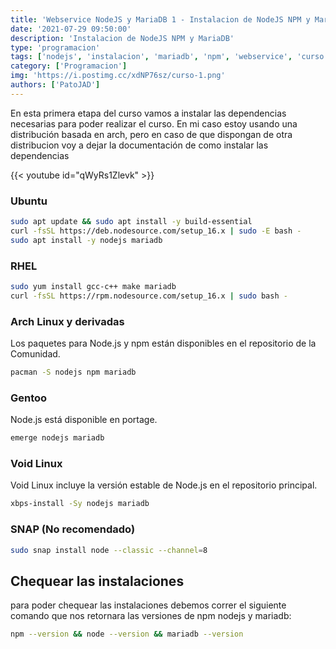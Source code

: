 ```yaml
---
title: 'Webservice NodeJS y MariaDB 1 - Instalacion de NodeJS NPM y MariaDB'
date: '2021-07-29 09:50:00'
description: 'Instalacion de NodeJS NPM y MariaDB'
type: 'programacion'
tags: ['nodejs', 'instalacion', 'mariadb', 'npm', 'webservice', 'curso']
category: ['Programacion']
img: 'https://i.postimg.cc/xdNP76sz/curso-1.png'
authors: ['PatoJAD']
---
```


En esta primera etapa del curso vamos a instalar las dependencias necesarias para poder realizar el curso. En mi caso estoy usando una distribución basada en arch, pero en caso de que dispongan de otra distribucion voy a dejar la documentación de como instalar las dependencias

{{< youtube id="qWyRs1Zlevk" >}}

### Ubuntu

```bash
sudo apt update && sudo apt install -y build-essential
curl -fsSL https://deb.nodesource.com/setup_16.x | sudo -E bash -
sudo apt install -y nodejs mariadb
```

### RHEL

```bash
sudo yum install gcc-c++ make mariadb
curl -fsSL https://rpm.nodesource.com/setup_16.x | sudo bash -
```

### Arch Linux y derivadas

Los paquetes para Node.js y npm están disponibles en el repositorio de la Comunidad.

```bash
pacman -S nodejs npm mariadb
```

### Gentoo

Node.js está disponible en portage.

```bash
emerge nodejs mariadb
```

### Void Linux

Void Linux incluye la versión estable de Node.js en el repositorio principal.

```bash
xbps-install -Sy nodejs mariadb
```

### SNAP (No recomendado)

```bash
sudo snap install node --classic --channel=8
```

## Chequear las instalaciones

para poder chequear las instalaciones debemos correr el siguiente comando que nos retornara las versiones de npm nodejs y mariadb:

```bash
npm --version && node --version && mariadb --version
```
